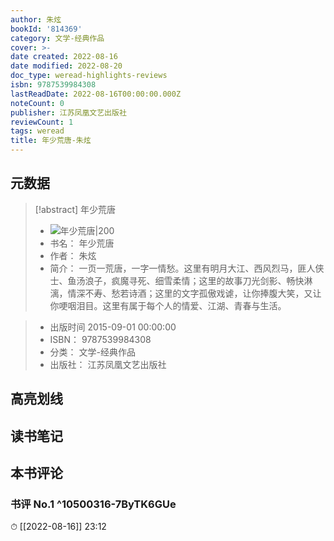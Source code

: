 ```yaml
---
author: 朱炫
bookId: '814369'
category: 文学-经典作品
cover: >-
date created: 2022-08-16
date modified: 2022-08-20
doc_type: weread-highlights-reviews
isbn: 9787539984308
lastReadDate: 2022-08-16T00:00:00.000Z
noteCount: 0
publisher: 江苏凤凰文艺出版社
reviewCount: 1
tags: weread
title: 年少荒唐-朱炫
---
```


## 元数据

> [!abstract] 年少荒唐
> - ![ 年少荒唐|200](https://wfqqreader-1252317822.image.myqcloud.com/cover/369/814369/t7_814369.jpg)
> - 书名： 年少荒唐
> - 作者： 朱炫
> - 简介： 一页一荒唐，一字一情愁。这里有明月大江、西风烈马，匪人侠士、鱼汤浪子，疯魔寻死、细雪柔情；这里的故事刀光剑影、畅快淋漓，情深不寿、愁若诗酒；这里的文字孤傲戏谑，让你捧腹大笑，又让你哽咽泪目。这里有属于每个人的情爱、江湖、青春与生活。

> - 出版时间 2015-09-01 00:00:00
> - ISBN： 9787539984308
> - 分类： 文学-经典作品
> - 出版社： 江苏凤凰文艺出版社

## 高亮划线

## 读书笔记

## 本书评论

### 书评 No.1 ^10500316-7ByTK6GUe

⏱ [[2022-08-16]] 23:12
